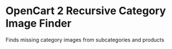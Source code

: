 # OpenCart 2 Recursive Category Image Finder
Finds missing category images from subcategories and products
